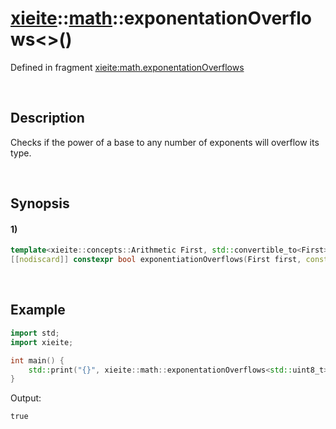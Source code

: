 # [xieite](../../xieite.md)\:\:[math](../../math.md)\:\:exponentationOverflows\<\>\(\)
Defined in fragment [xieite:math.exponentationOverflows](../../../src/math/exponentation_overflows.cpp)

&nbsp;

## Description
Checks if the power of a base to any number of exponents will overflow its type.

&nbsp;

## Synopsis
#### 1)
```cpp
template<xieite::concepts::Arithmetic First, std::convertible_to<First>... Rest>
[[nodiscard]] constexpr bool exponentiationOverflows(First first, const Rest... rest) noexcept;
```

&nbsp;

## Example
```cpp
import std;
import xieite;

int main() {
    std::print("{}", xieite::math::exponentationOverflows<std::uint8_t>(2, 9));
}
```
Output:
```
true
```
